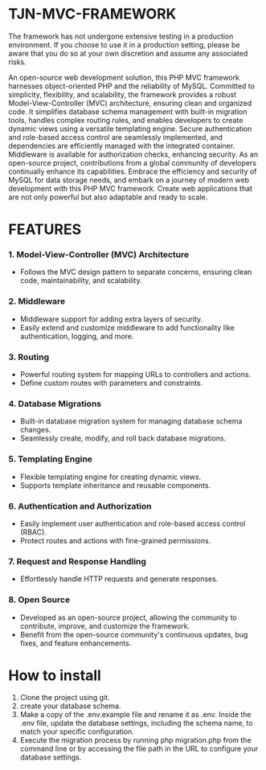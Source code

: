 # TJN-MVC-FRAMEWORK
The framework has not undergone extensive testing in a production environment. If you choose to use it in a production setting, please be aware that you do so at your own discretion and assume any associated risks.

An open-source web development solution, this PHP MVC framework harnesses object-oriented PHP and the reliability of MySQL. Committed to simplicity, flexibility, and scalability, the framework provides a robust Model-View-Controller (MVC) architecture, ensuring clean and organized code. It simplifies database schema management with built-in migration tools, handles complex routing rules, and enables developers to create dynamic views using a versatile templating engine. Secure authentication and role-based access control are seamlessly implemented, and dependencies are efficiently managed with the integrated container. Middleware is available for authorization checks, enhancing security. As an open-source project, contributions from a global community of developers continually enhance its capabilities. Embrace the efficiency and security of MySQL for data storage needs, and embark on a journey of modern web development with this PHP MVC framework. Create web applications that are not only powerful but also adaptable and ready to scale.

# FEATURES
### 1. Model-View-Controller (MVC) Architecture
   - Follows the MVC design pattern to separate concerns, ensuring clean code, maintainability, and scalability.

### 2. Middleware
   - Middleware support for adding extra layers of security.
   - Easily extend and customize middleware to add functionality like authentication, logging, and more.

### 3. Routing
   - Powerful routing system for mapping URLs to controllers and actions.
   - Define custom routes with parameters and constraints.

### 4. Database Migrations
   - Built-in database migration system for managing database schema changes.
   - Seamlessly create, modify, and roll back database migrations.

### 5. Templating Engine
   - Flexible templating engine for creating dynamic views.
   - Supports template inheritance and reusable components.

### 6. Authentication and Authorization
   - Easily implement user authentication and role-based access control (RBAC).
   - Protect routes and actions with fine-grained permissions.

### 7. Request and Response Handling
   - Effortlessly handle HTTP requests and generate responses.
     
### 8. Open Source
   - Developed as an open-source project, allowing the community to contribute, improve, and customize the framework.
   - Benefit from the open-source community's continuous updates, bug fixes, and feature enhancements.

# How to install
1. Clone the project using git.
2. create your database schema.
3. Make a copy of the .env.example file and rename it as .env. Inside the .env file, update the database settings, including the schema name, to match your specific configuration.
4. Execute the migration process by running php migration.php from the command line or by accessing the file path in the URL to configure your database settings.
